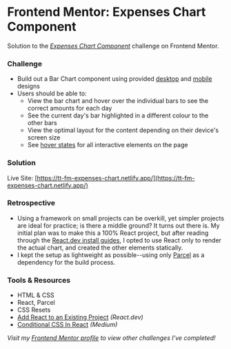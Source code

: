 # Frontend Mentor: Expenses Chart Component

Solution to the _[Expenses Chart Component](https://www.frontendmentor.io/challenges/expenses-chart-component-e7yJBUdjwt)_ challenge on Frontend Mentor.

### Challenge

- Build out a Bar Chart component using provided [desktop](/assets/design/desktop-design.jpg) and [mobile](/assets/design/mobile-design.jpg) designs
- Users should be able to:
  - View the bar chart and hover over the individual bars to see the correct amounts for each day
  - See the current day's bar highlighted in a different colour to the other bars
  - View the optimal layout for the content depending on their device's screen size
  - See [hover states](/assets/design/active-states.jpg) for all interactive elements on the page

### Solution

Live Site: [https://tt-fm-expenses-chart.netlify.app/](https://tt-fm-expenses-chart.netlify.app/)

### Retrospective

- Using a framework on small projects can be overkill, yet simpler projects are ideal for practice; is there a middle ground? It turns out there is. My initial plan was to make this a 100% React project, but after reading through the [React.dev install guides](https://react.dev/learn/add-react-to-an-existing-project), I opted to use React only to render the actual chart, and created the other elements statically.
- I kept the setup as lightweight as possible--using only [Parcel](https://parceljs.org/) as a dependency for the build process.

### Tools & Resources

- HTML & CSS
- React, Parcel
- CSS Resets
- [Add React to an Existing Project](https://react.dev/learn/add-react-to-an-existing-project) _(React.dev)_
- [Conditional CSS In React](https://medium.com/@nethelbert.blasse/conditional-css-in-react-f47084e44f35) _(Medium)_

_Visit my [Frontend Mentor profile](https://www.frontendmentor.io/profile/tinuola) to view other challenges I've completed!_
